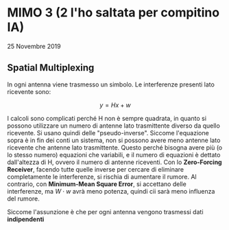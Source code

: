 # MIMO 3 (2 l'ho saltata per compitino IA)

25 Novembre 2019

## Spatial Multiplexing

In ogni antenna viene trasmesso un simbolo. Le interferenze presenti lato ricevente sono:

$$ y = Hx + w $$

I calcoli sono complicati perché H non è sempre quadrata, in quanto si possono utilizzare un numero di antenne lato trasmittente diverso da quello ricevente. Si usano quindi delle "pseudo-inverse".
Siccome l'equazione sopra è in fin dei conti un sistema, non si possono avere meno antenne lato ricevente che antenne lato trasmittente. Questo perché bisogna avere più (o lo stesso numero) equazioni che variabili, e il numero di equazioni è dettato dall'altezza di H, ovvero il numero di antenne riceventi.
Con lo **Zero-Forcing Receiver**, facendo tutte quelle inverse per cercare di eliminare completamente le interferenze, si rischia di aumentare il rumore. Al contrario, con **Minimum-Mean Square Error**, si accettano delle interferenze, ma $W \cdot w$ avrà meno potenza, quindi cii sarà meno influenza del rumore.

Siccome l'assunzione è che per ogni antenna vengono trasmessi dati **indipendenti**

